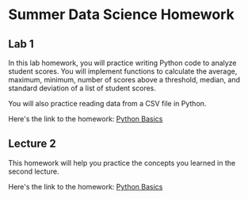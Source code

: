 # Summer Data Science Homework

## Lab 1

In this lab homework, you will practice writing Python code to analyze student scores. You will implement functions to calculate the average, maximum, minimum, number of scores above a threshold, median, and standard deviation of a list of student scores.

You will also practice reading data from a CSV file in Python.

Here's the link to the homework: [Python Basics](/lab1/README.md)

## Lecture 2

This homework will help you practice the concepts you learned in the second lecture.

Here's the link to the homework: [Python Basics](/lecture2/README.md)
